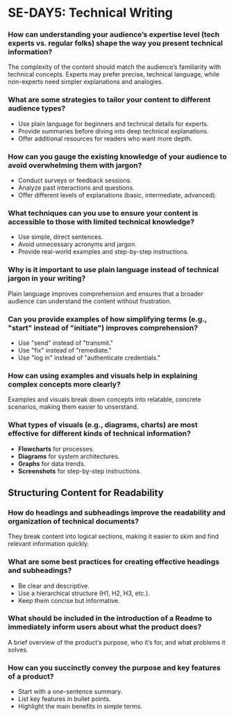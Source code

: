# SE-DAY5: Technical Writing

### How can understanding your audience’s expertise level (tech experts vs. regular folks) shape the way you present technical information?
The complexity of the content should match the audience’s familiarity with technical concepts. Experts may prefer precise, technical language, while non-experts need simpler explanations and analogies.

### What are some strategies to tailor your content to different audience types?
- Use plain language for beginners and technical details for experts.
- Provide summaries before diving into deep technical explanations.
- Offer additional resources for readers who want more depth.

### How can you gauge the existing knowledge of your audience to avoid overwhelming them with jargon?
- Conduct surveys or feedback sessions.
- Analyze past interactions and questions.
- Offer different levels of explanations (basic, intermediate, advanced).

### What techniques can you use to ensure your content is accessible to those with limited technical knowledge?
- Use simple, direct sentences.
- Avoid unnecessary acronyms and jargon.
- Provide real-world examples and step-by-step instructions.

### Why is it important to use plain language instead of technical jargon in your writing?
Plain language improves comprehension and ensures that a broader audience can understand the content without frustration.

### Can you provide examples of how simplifying terms (e.g., "start" instead of "initiate") improves comprehension?
- Use "send" instead of "transmit."
- Use "fix" instead of "remediate."
- Use "log in" instead of "authenticate credentials."

### How can using examples and visuals help in explaining complex concepts more clearly?
Examples and visuals break down concepts into relatable, concrete scenarios, making them easier to unserstand.

### What types of visuals (e.g., diagrams, charts) are most effective for different kinds of technical information?
- **Flowcharts** for processes.
- **Diagrams** for system architectures.
- **Graphs** for data trends.
- **Screenshots** for step-by-step instructions.

## Structuring Content for Readability

### How do headings and subheadings improve the readability and organization of technical documents?
They break content into logical sections, making it easier to skim and find relevant information quickly.

### What are some best practices for creating effective headings and subheadings?
- Be clear and descriptive.
- Use a hierarchical structure (H1, H2, H3, etc.).
- Keep them concise but informative.

### What should be included in the introduction of a Readme to immediately inform users about what the product does?
A brief overview of the product’s purpose, who it’s for, and what problems it solves.

### How can you succinctly convey the purpose and key features of a product?
- Start with a one-sentence summary.
- List key features in bullet points.
- Highlight the main benefits in simple terms.

